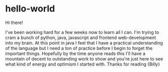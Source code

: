 # hello-world

Hi there!

I've been working hard for a few weeks now to learn all I can. I'm trying to cram a bunch of python, java, javascript and frontend web-development into my brain. At this point in java I feel that I have a practical understanding of the language but I need a ton of practice before I begin to forget the important things. Hopefully by the time anyone reads this I'll have a mountain of decent to outstanding work to show and you're just here to see what kind of energy and optimism I started with.
    Thanks for reading
        {Billy}
